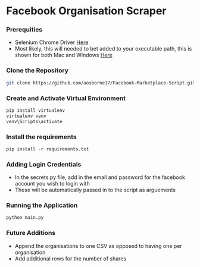 # Facebook Organisation Scraper


### Prerequities 

- Selenium Chrome Driver [Here](https://chromedriver.chromium.org/downloads)
- Most likely, this will needed to bet added to your executable path, this is shown for both Mac and Windows [Here](https://zwbetz.com/download-chromedriver-binary-and-add-to-your-path-for-automated-functional-testing/)


### Clone the Repository

```bash
git clone https://github.com/aosborne17/Facebook-Marketplace-Script.git
```

### Create and Activate Virtual Environment

```python
pip install virtualenv
virtualenv venv
venv\Scripts\activate
```

### Install the requirements

```python
pip install -r requirements.txt
```

### Adding Login Credentials

- In the secrets.py file, add in the email and password for the facebook account you wish to login with
- These will be automatically passed in to the script as arguements

 

### Running the Application

```python
python main.py
```

### Future Additions

- Append the organisations to one CSV as opposed to having one per organisation
- Add additional rows for the number of shares